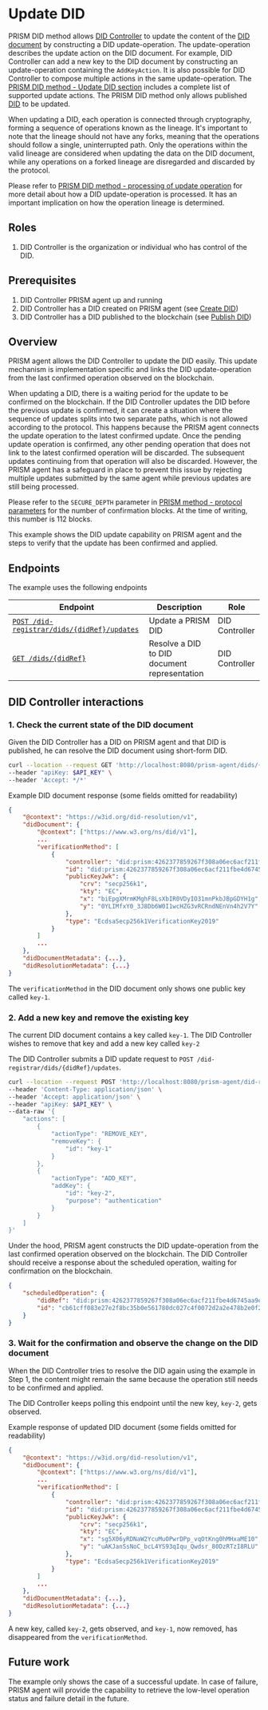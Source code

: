 # Update DID

PRISM DID method allows [DID Controller](/docs/concepts/glossary#did-controller) to update the content of the [DID document](/docs/concepts/glossary#did-document) by constructing a DID update-operation.
The update-operation describes the update action on the DID document.
For example, DID Controller can add a new key to the DID document by constructing an update-operation containing the `AddKeyAction`.
It is also possible for DID Controller to compose multiple actions in the same update-operation.
The [PRISM DID method - Update DID section](https://github.com/input-output-hk/prism-did-method-spec/blob/main/w3c-spec/PRISM-method.md#update-did) includes a complete list of supported update actions.
The PRISM DID method only allows published [DID](/docs/concepts/glossary#decentralized-identifier) to be updated.

When updating a DID, each operation is connected through cryptography,
forming a sequence of operations known as the lineage.
It's important to note that the lineage should not have any forks,
meaning that the operations should follow a single, uninterrupted path.
Only the operations within the valid lineage are considered when updating the data on
the DID document, while any operations on a forked lineage are disregarded and discarded by the protocol.

Please refer to [PRISM DID method - processing of update operation](https://github.com/input-output-hk/prism-did-method-spec/blob/main/w3c-spec/PRISM-method.md#processing-of-updatedidoperations) for more detail about how a DID update-operation is processed.
It has an important implication on how the operation lineage is determined.

## Roles

1. DID Controller is the organization or individual who has control of the DID.

## Prerequisites

1. DID Controller PRISM agent up and running
2. DID Controller has a DID created on PRISM agent (see [Create DID](./create.md))
3. DID Controller has a DID published to the blockchain (see [Publish DID](./publish.md))

## Overview

PRISM agent allows the DID Controller to update the DID easily. This update mechanism is implementation specific and links the DID update-operation from the last confirmed operation observed on the blockchain.

When updating a DID, there is a waiting period for the update to be confirmed on the blockchain.
If the DID Controller updates the DID before the previous update is confirmed,
it can create a situation where the sequence of updates splits into two separate paths,
which is not allowed according to the protocol. This happens because the PRISM agent connects
the update operation to the latest confirmed update. Once the pending update operation is confirmed,
any other pending operation that does not link to the latest confirmed operation will be discarded.
The subsequent updates continuing from that operation will also be discarded.
However, the PRISM agent has a safeguard in place to prevent this issue by rejecting
multiple updates submitted by the same agent while previous updates are still being processed.

Please refer to the `SECURE_DEPTH` parameter in [PRISM method - protocol parameters](https://github.com/input-output-hk/prism-did-method-spec/blob/main/w3c-spec/PRISM-method.md#versioning-and-protocol-parameters) for the number of confirmation blocks.
At the time of writing, this number is 112 blocks.

This example shows the DID update capability on PRISM agent and the steps to verify that the update has been confirmed and applied.

## Endpoints

The example uses the following endpoints

| Endpoint                                                                                                | Description                                  | Role           |
|---------------------------------------------------------------------------------------------------------|----------------------------------------------|----------------|
| [`POST /did-registrar/dids/{didRef}/updates`](/agent-api/#tag/DID-Registrar/operation/updateManagedDid) | Update a PRISM DID                           | DID Controller |
| [`GET /dids/{didRef}`](/agent-api/#tag/DID/operation/getDid)                                            | Resolve a DID to DID document representation | DID Controller |

## DID Controller interactions

### 1. Check the current state of the DID document

Given the DID Controller has a DID on PRISM agent and that DID is published, he can resolve the DID document using short-form DID.

```bash
curl --location --request GET 'http://localhost:8080/prism-agent/dids/{didRef}' \
--header "apiKey: $API_KEY" \
--header 'Accept: */*'
```

Example DID document response (some fields omitted for readability)

```json
{
    "@context": "https://w3id.org/did-resolution/v1",
    "didDocument": {
        "@context": ["https://www.w3.org/ns/did/v1"],
        ...
        "verificationMethod": [
            {
                "controller": "did:prism:4262377859267f308a06ec6acf211fbe4d6745aa9e637e04548771169616fb86",
                "id": "did:prism:4262377859267f308a06ec6acf211fbe4d6745aa9e637e04548771169616fb86#key-1",
                "publicKeyJwk": {
                    "crv": "secp256k1",
                    "kty": "EC",
                    "x": "biEpgXMrmKMghF8LsXbIR0VDyIO31mnPkbJBpGDYH1g",
                    "y": "0YLIMfxY0_3J8Db6W0I1wcHZG3vRCRndNEnVn4h2V7Y"
                },
                "type": "EcdsaSecp256k1VerificationKey2019"
            }
        ]
        ...
    },
    "didDocumentMetadata": {...},
    "didResolutionMetadata": {...}
}
```
The `verificationMethod` in the DID document only shows one public key called `key-1`.

### 2. Add a new key and remove the existing key

The current DID document contains a key called `key-1`.
The DID Controller wishes to remove that key and add a new key called `key-2`

The DID Controller submits a DID update request to `POST /did-registrar/dids/{didRef}/updates`.

```bash
curl --location --request POST 'http://localhost:8080/prism-agent/did-registrar/dids/did:prism:4262377859267f308a06ec6acf211fbe4d6745aa9e637e04548771169616fb86/updates' \
--header 'Content-Type: application/json' \
--header 'Accept: application/json' \
--header "apiKey: $API_KEY" \
--data-raw '{
    "actions": [
        {
            "actionType": "REMOVE_KEY",
            "removeKey": {
                "id": "key-1"
            }
        },
        {
            "actionType": "ADD_KEY",
            "addKey": {
                "id": "key-2",
                "purpose": "authentication"
            }
        }
    ]
}'
```
Under the hood, PRISM agent constructs the DID update-operation from the last confirmed operation observed on the blockchain.
The DID Controller should receive a response about the scheduled operation, waiting for confirmation on the blockchain.


```json
{
    "scheduledOperation": {
        "didRef": "did:prism:4262377859267f308a06ec6acf211fbe4d6745aa9e637e04548771169616fb86",
        "id": "cb61cff083e27e2f8bc35b0e561780dc027c4f0072d2a2e478b2e0f26e3783b0"
    }
}
```

### 3. Wait for the confirmation and observe the change on the DID document

When the DID Controller tries to resolve the DID again using the example in Step 1,
the content might remain the same because the operation still needs to be confirmed and applied.

The DID Controller keeps polling this endpoint until the new key, `key-2`, gets observed.

Example response of updated DID document (some fields omitted for readability)

```json
{
    "@context": "https://w3id.org/did-resolution/v1",
    "didDocument": {
        "@context": ["https://www.w3.org/ns/did/v1"],
        ...
        "verificationMethod": [
            {
                "controller": "did:prism:4262377859267f308a06ec6acf211fbe4d6745aa9e637e04548771169616fb86",
                "id": "did:prism:4262377859267f308a06ec6acf211fbe4d6745aa9e637e04548771169616fb86#key-2",
                "publicKeyJwk": {
                    "crv": "secp256k1",
                    "kty": "EC",
                    "x": "sg5X06yRDNaW2YcuMuOPwrDPp_vqOtKng0hMHxaME10",
                    "y": "uAKJanSsNoC_bcL4YS93qIqu_Qwdsr_80DzRTzI8RLU"
                },
                "type": "EcdsaSecp256k1VerificationKey2019"
            }
        ]
        ...
    },
    "didDocumentMetadata": {...},
    "didResolutionMetadata": {...}
}
```

A new key, called `key-2`, gets observed, and `key-1`, now removed, has disappeared from the `verificationMethod`.

## Future work

The example only shows the case of a successful update.
In case of failure, PRISM agent will provide the capability to retrieve the low-level operation status and failure detail in the future.
